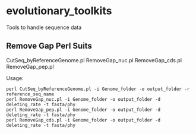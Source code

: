 # evolutionary_toolkits
Tools to handle sequence data

## Remove Gap Perl Suits
CutSeq_byReferenceGenome.pl
RemoveGap_nuc.pl
RemoveGap_cds.pl
RemoveGap_pep.pl

Usage:
```
perl CutSeq_byReferenceGenome.pl -i Genome_folder -o output_folder -r reference_seq_name
perl RemoveGap_nuc.pl -i Genome_folder -o output_folder -d deleting_rate -t fasta/phy
perl RemoveGap_pep.pl -i Genome_folder -o output_folder -d deleting_rate -t fasta/phy
perl RemoveGap_cds.pl -i Genome_folder -o output_folder -d deleting_rate -t fasta/phy
```
